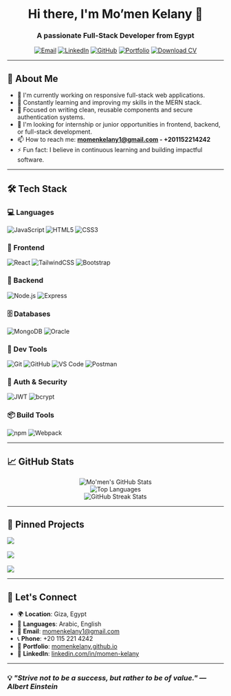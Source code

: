 
<h1 align="center">Hi there, I'm Mo’men Kelany 👋</h1>
<h3 align="center">A passionate Full-Stack Developer from Egypt</h3>

<p align="center">
  <a href="mailto:momenkelany1@gmail.com"><img src="https://img.shields.io/badge/-Email-D14836?style=for-the-badge&logo=gmail&logoColor=white" alt="Email"></a>
  <a href="https://www.linkedin.com/in/momen-kelany"><img src="https://img.shields.io/badge/-LinkedIn-0077B5?style=for-the-badge&logo=linkedin&logoColor=white" alt="LinkedIn"></a>
  <a href="https://github.com/momenkelany"><img src="https://img.shields.io/badge/-GitHub-181717?style=for-the-badge&logo=github&logoColor=white" alt="GitHub"></a>
  <a href="https://momenkelany.github.io/Momen-Kelany-Portfolio/"><img src="https://img.shields.io/badge/-Portfolio-000?style=for-the-badge&logo=firefox-browser&logoColor=white" alt="Portfolio"></a>
  <a href="https://drive.google.com/file/d/1skqfLlu3qh3nVVDDBpapbsJGHK2V09hW/view?usp=sharing"><img src="https://img.shields.io/badge/-Download_CV-4CAF50?style=for-the-badge&logo=google-drive&logoColor=white" alt="Download CV"></a>
</p>

---

## 🚀 About Me

- 🔭 I'm currently working on responsive full-stack web applications.
- 🌱 Constantly learning and improving my skills in the MERN stack.
- 🧠 Focused on writing clean, reusable components and secure authentication systems.
- 👯 I'm looking for internship or junior opportunities in frontend, backend, or full-stack development.
- 📫 How to reach me: **momenkelany1@gmail.com - +201152214242**
- ⚡ Fun fact: I believe in continuous learning and building impactful software.

---

## 🛠️ Tech Stack

### 💻 Languages
![JavaScript](https://img.shields.io/badge/-JavaScript-black?style=flat-square&logo=javascript)
![HTML5](https://img.shields.io/badge/-HTML5-E34F26?style=flat-square&logo=html5&logoColor=white)
![CSS3](https://img.shields.io/badge/-CSS3-1572B6?style=flat-square&logo=css3)

### 🎨 Frontend
![React](https://img.shields.io/badge/-React-20232A?style=flat-square&logo=react)
![TailwindCSS](https://img.shields.io/badge/-TailwindCSS-38B2AC?style=flat-square&logo=tailwind-css)
![Bootstrap](https://img.shields.io/badge/-Bootstrap-563D7C?style=flat-square&logo=bootstrap)

### 🔧 Backend
![Node.js](https://img.shields.io/badge/-Node.js-339933?style=flat-square&logo=node.js)
![Express](https://img.shields.io/badge/-Express-000000?style=flat-square&logo=express)

### 🗄️ Databases
![MongoDB](https://img.shields.io/badge/-MongoDB-4EA94B?style=flat-square&logo=mongodb)
![Oracle](https://img.shields.io/badge/-Oracle-F80000?style=flat-square&logo=oracle)

### 🧰 Dev Tools
![Git](https://img.shields.io/badge/-Git-F05032?style=flat-square&logo=git)
![GitHub](https://img.shields.io/badge/-GitHub-181717?style=flat-square&logo=github)
![VS Code](https://img.shields.io/badge/-VS%20Code-007ACC?style=flat-square&logo=visual-studio-code)
![Postman](https://img.shields.io/badge/-Postman-FF6C37?style=flat-square&logo=postman)

### 🔐 Auth & Security
![JWT](https://img.shields.io/badge/-JWT-000000?style=flat-square&logo=jsonwebtokens)
![bcrypt](https://img.shields.io/badge/-bcrypt-563D7C?style=flat-square)

### 📦 Build Tools
![npm](https://img.shields.io/badge/-npm-CB3837?style=flat-square&logo=npm)
![Webpack](https://img.shields.io/badge/-Webpack-8DD6F9?style=flat-square&logo=webpack)

---

## 📈 GitHub Stats

<p align="center">
  <img src="https://github-readme-stats.vercel.app/api?username=momenkelany&show_icons=true&theme=radical" alt="Mo'men's GitHub Stats"/>
  <br/>
  <img src="https://github-readme-stats.vercel.app/api/top-langs/?username=momenkelany&layout=compact&theme=radical" alt="Top Languages"/>
  <br/>
  <img src="https://github-readme-streak-stats.herokuapp.com/?user=momenkelany&theme=radical" alt="GitHub Streak Stats"/>
</p>

---

## 📂 Pinned Projects

<p align="left">
  <a href="https://github.com/momenkelany/Momen-Kelany-Portfolio">
    <img align="center" src="https://github-readme-stats.vercel.app/api/pin/?username=momenkelany&repo=Momen-Kelany-Portfolio&theme=radical" />
  </a>
  <br/><br/>
  <a href="https://github.com/momenkelany/weather-app">
    <img align="center" src="https://github-readme-stats.vercel.app/api/pin/?username=momenkelany&repo=weather-app&theme=radical" />
  </a>
  <br/><br/>
  <a href="https://github.com/momenkelany/TV-Show-Search">
    <img align="center" src="https://github-readme-stats.vercel.app/api/pin/?username=momenkelany&repo=TV-Show-Search&theme=radical" />
  </a>
</p>

---

## 🧭 Let's Connect

- 🌍 **Location**: Giza, Egypt  
- 💬 **Languages**: Arabic, English  
- 📧 **Email**: [momenkelany1@gmail.com](mailto:momenkelany1@gmail.com)  
- 📞 **Phone**: +20 115 221 4242  
- 💼 **Portfolio**: [momenkelany.github.io](https://momenkelany.github.io/Momen-Kelany-Portfolio/)  
- 🔗 **LinkedIn**: [linkedin.com/in/momen-kelany](https://www.linkedin.com/in/momen-kelany)

---

### 💡 *"Strive not to be a success, but rather to be of value." — Albert Einstein*
